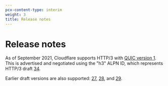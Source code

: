 ```yaml
---
pcx-content-type: interim
weight: 3
title: Release notes
---
```


# Release notes

As of September 2021, Cloudflare supports HTTP/3 with [QUIC version 1](https://www.rfc-editor.org/rfc/rfc9000.html). This is advertised and negotiated using the "h3" ALPN ID, which represents HTTP/3 draft [34](https://tools.ietf.org/html/draft-ietf-quic-http-34).

Earlier draft versions are also supported: [27](https://tools.ietf.org/html/draft-ietf-quic-http-27), [28](https://tools.ietf.org/html/draft-ietf-quic-http-28), and [29](https://tools.ietf.org/html/draft-ietf-quic-http-29).